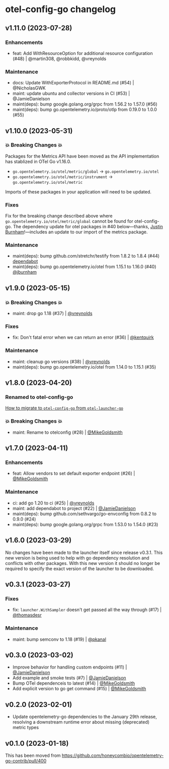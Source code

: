 # otel-config-go changelog

## v1.11.0 (2023-07-28)

### Enhancements

- feat: Add WithResourceOption for additional resource configuration (#48) | @martin308, @robbkidd, @vreynolds

### Maintenance

- docs: Update WithExporterProtocol in README.md (#54) | @NicholasGWK
- maint: update ubuntu and collector versions in CI (#53) | @JamieDanielson
- maint(deps): bump google.golang.org/grpc from 1.56.2 to 1.57.0 (#56)
- maint(deps): bump go.opentelemetry.io/proto/otlp from 0.19.0 to 1.0.0 (#55)

## v1.10.0 (2023-05-31)

### 💥 Breaking Changes 💥

Packages for the Metrics API have been moved as the API implementation has stablized in OTel Go v1.16.0.

- `go.opentelemetry.io/otel/metric/global` -> `go.opentelemetry.io/otel`
- `go.opentelemetry.io/otel/metric/instrument` -> `go.opentelemetry.io/otel/metric`

Imports of these packages in your application will need to be updated.

### Fixes

Fix for the breaking change described above where `go.opentelemetry.io/otel/metric/global` cannot be found for otel-config-go.
The dependency update for otel packages in #40 below—thanks, [Justin Burnham](https://github.com/jburnham)!—includes an update to our import of the metrics package.

### Maintenance

- maint(deps): bump github.com/stretchr/testify from 1.8.2 to 1.8.4 (#44) [dependabot](https://github.com/apps/dependabot)
- maint(deps): bump go.opentelemetry.io/otel from 1.15.1 to 1.16.0 (#40) [@jburnham](https://github.com/jburnham)

## v1.9.0 (2023-05-15)

### 💥 Breaking Changes 💥

- maint: drop go 1.18 (#37) | [@vreynolds](https://github.com/vreynolds)

### Fixes

- fix: Don't fatal error when we can return an error (#36) | [@kentquirk](https://github.com/kentquirk)

### Maintenance

- maint: cleanup go versions (#38) | [@vreynolds](https://github.com/vreynolds)
- maint(deps): bump go.opentelemetry.io/otel from 1.14.0 to 1.15.1 (#35)

## v1.8.0 (2023-04-20)

### Renamed to otel-config-go

[How to migrate to `otel-config-go` from `otel-launcher-go`](/README.md#migrating-from-otel-launcher-go-to-otel-config-go)

### 💥 Breaking Changes 💥

- maint: Rename to otelconfig (#28) | [@MikeGoldsmith](https://github.com/MikeGoldsmith)

## v1.7.0 (2023-04-11)

### Enhancements

- feat: Allow vendors to set default exporter endpoint (#26) | [@MikeGoldsmith](https://github.com/MikeGoldsmith)

### Maintenance

- ci: add go 1.20 to ci (#25) | [@vreynolds](https://github.com/vreynolds)
- maint: add dependabot to project (#22) | [@JamieDanielson](https://github.com/JamieDanielson)
- maint(deps): bump github.com/sethvargo/go-envconfig from 0.8.2 to 0.9.0 (#24)
- maint(deps): bump google.golang.org/grpc from 1.53.0 to 1.54.0 (#23)

## v1.6.0 (2023-03-29)

No changes have been made to the launcher itself since release v0.3.1.
This new version is being used to help with go dependency resolution and conflicts with other packages.
With this new version it should no longer be required to specify the exact version of the launcher to be downloaded.

## v0.3.1 (2023-03-27)

### Fixes

- fix: `launcher.WithSampler` doesn't get passed all the way through (#17) | [@thomasdesr](https://github.com/thomasdesr)

### Maintenance

- maint: bump semconv to 1.18 (#19) | [@pkanal](https://github.com/pkanal)

## v0.3.0 (2023-03-02)

- Improve behavior for handling custom endpoints (#11) | [@JamieDanielson](https://github.com/JamieDanielson)
- Add example and smoke tests (#7) | [@JamieDanielson](https://github.com/JamieDanielson)
- Bump OTel dependenceis to latest (#14) | [@MikeGoldsmith](https://github.com/MikeGoldsmith)
- Add explicit version to go get command (#15) | [@MikeGoldsmith](https://github.com/MikeGoldsmith)

## v0.2.0 (2023-02-01)

- Update opentelemetry-go dependencies to the January 29th release, resolving a downstream runtime error about missing (deprecated) metric types

## v0.1.0 (2023-01-18)

This has been moved from <https://github.com/honeycombio/opentelemetry-go-contrib/pull/400>
